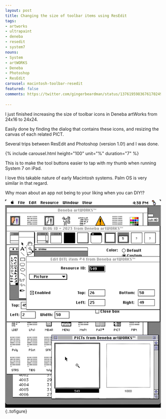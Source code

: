 ```yaml
---
layout: post
title: Changing the size of toolbar items using ResEdit
tags:
- artworks
- ultrapaint
- deneba
- resedit
- system7
nouns:
- System
- artWORKS
- Deneba
- Photoshop
- ResEdit
carousel: macintosh-toolbar-resedit
featured: false
comments: https://twitter.com/gingerbeardman/status/1376195983676170249

---
```

I just finished increasing the size of toolbar icons in Deneba artWorks from 24x16 to 24x24.

Easily done by finding the dialog that contains these icons, and resizing the canvas of each related PICT.

Several trips between ResEdit and Photoshop (version 1.0!) and I was done.

{% include carousel.html height="100" unit="%" duration="7" %}

This is to make the tool buttons easier to tap with my thumb when running System 7 on iPad.

I love this takable nature of early Macintosh systems. Palm OS is very similar in that regard.

Why moan about an app not being to your liking when you can DIY!?

![PNG](/images/posts/macintosh-toolbar-resedit-3.png#pixel "Editing the image of a toolbar item in ResEdit")
{:.tofigure}
